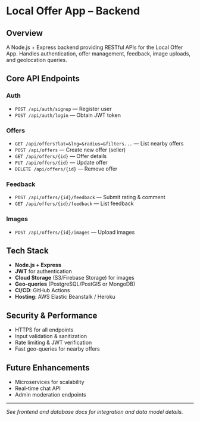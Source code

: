 # Local Offer App – Backend

## Overview
A Node.js + Express backend providing RESTful APIs for the Local Offer App. Handles authentication, offer management, feedback, image uploads, and geolocation queries.

## Core API Endpoints
### Auth
- `POST /api/auth/signup` — Register user
- `POST /api/auth/login` — Obtain JWT token

### Offers
- `GET /api/offers?lat=&lng=&radius=&filters...` — List nearby offers
- `POST /api/offers` — Create new offer (seller)
- `GET /api/offers/{id}` — Offer details
- `PUT /api/offers/{id}` — Update offer
- `DELETE /api/offers/{id}` — Remove offer

### Feedback
- `POST /api/offers/{id}/feedback` — Submit rating & comment
- `GET /api/offers/{id}/feedback` — List feedback

### Images
- `POST /api/offers/{id}/images` — Upload images

## Tech Stack
- **Node.js + Express**
- **JWT** for authentication
- **Cloud Storage** (S3/Firebase Storage) for images
- **Geo-queries** (PostgreSQL/PostGIS or MongoDB)
- **CI/CD**: GitHub Actions
- **Hosting**: AWS Elastic Beanstalk / Heroku

## Security & Performance
- HTTPS for all endpoints
- Input validation & sanitization
- Rate limiting & JWT verification
- Fast geo-queries for nearby offers

## Future Enhancements
- Microservices for scalability
- Real-time chat API
- Admin moderation endpoints

---
*See frontend and database docs for integration and data model details.*
